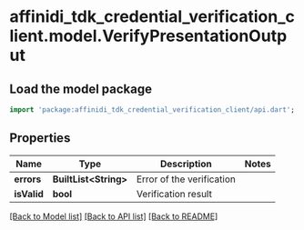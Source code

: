 # affinidi_tdk_credential_verification_client.model.VerifyPresentationOutput

## Load the model package

```dart
import 'package:affinidi_tdk_credential_verification_client/api.dart';
```

## Properties

| Name        | Type                        | Description               | Notes |
| ----------- | --------------------------- | ------------------------- | ----- |
| **errors**  | **BuiltList&lt;String&gt;** | Error of the verification |
| **isValid** | **bool**                    | Verification result       |

[[Back to Model list]](../README.md#documentation-for-models) [[Back to API list]](../README.md#documentation-for-api-endpoints) [[Back to README]](../README.md)
